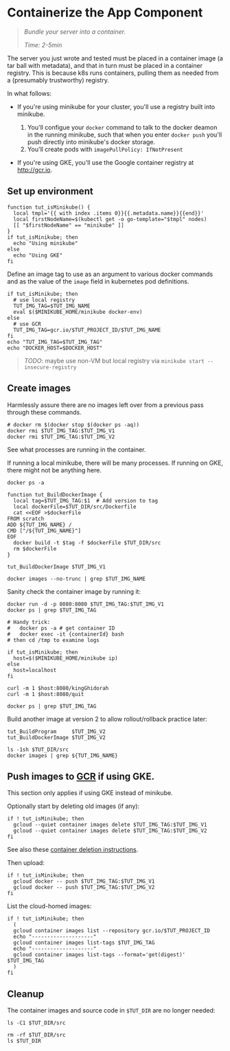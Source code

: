 # Containerize the App Component

> _Bundle your server into a container._
>
> _Time: 2-5min_


The server you just wrote and tested must be placed in
a container image (a tar ball with metadata), and that
in turn must be placed in a container registry.  This
is because k8s runs containers, pulling them as needed
from a (presumably trustworthy) registry.


In what follows:

 * If you're using minikube for your cluster, you'll use a
   registry built into minikube.
   1. You'll configue your `docker` command to talk to the
      docker deamon in the running minikube, such that
      when you enter `docker push` you'll push directly
      into minikube's docker storage.
   2. You'll create pods with `imagePullPolicy: IfNotPresent`

 * If you're using GKE, you'll use the
   Google container registry at http://gcr.io.

## Set up environment

<!-- @funcPlatform @test -->
```
function tut_isMinikube() {
  local tmpl='{{ with index .items 0}}{{.metadata.name}}{{end}}'
  local firstNodeName=$(kubectl get -o go-template="$tmpl" nodes)
  [[ "$firstNodeName" == "minikube" ]]
}
if tut_isMinikube; then
  echo "Using minikube"
else
  echo "Using GKE"
fi
```

Define an image tag to use as an argument to various
docker commands and as the value of the `image` field
in kubernetes pod definitions.

<!-- @defineImageTag @test -->
```
if tut_isMinikube; then
  # use local registry
  TUT_IMG_TAG=$TUT_IMG_NAME
  eval $($MINIKUBE_HOME/minikube docker-env)
else
  # use GCR
  TUT_IMG_TAG=gcr.io/$TUT_PROJECT_ID/$TUT_IMG_NAME
fi
echo "TUT_IMG_TAG=$TUT_IMG_TAG"
echo "DOCKER_HOST=$DOCKER_HOST"
```

> _TODO_: maybe use non-VM but local registry via `minikube start --insecure-registry`

## Create images

Harmlessly assure there are no images left over from
a previous pass through these commands.

<!-- @rmDockerImages @test -->
```
# docker rm $(docker stop $(docker ps -aq))
docker rmi $TUT_IMG_TAG:$TUT_IMG_V1
docker rmi $TUT_IMG_TAG:$TUT_IMG_V2
```

See what processes are running in the container.

If running a local minikube, there will be many processes.
If running on GKE, there might not be anything here.

<!-- @peekAtRunning @test -->
```
docker ps -a
```

<!-- @funcCreateImage @test -->
```
function tut_BuildDockerImage {
  local tag=$TUT_IMG_TAG:$1  # Add version to tag
  local dockerFile=$TUT_DIR/src/Dockerfile
  cat <<EOF >$dockerFile
FROM scratch
ADD ${TUT_IMG_NAME} /
CMD ["/${TUT_IMG_NAME}"]
EOF
  docker build -t $tag -f $dockerFile $TUT_DIR/src
  rm $dockerFile
}
```

<!-- @createImageV1 @test -->
```
tut_BuildDockerImage $TUT_IMG_V1
```

<!-- @listImages @test -->
```
docker images --no-trunc | grep $TUT_IMG_NAME
```

Sanity check the container image by running it:

<!-- @runDockerImage @test -->
```
docker run -d -p 8080:8080 $TUT_IMG_TAG:$TUT_IMG_V1
docker ps | grep $TUT_IMG_TAG

# Handy trick:
#   docker ps -a # get container ID
#   docker exec -it {containerId} bash
# then cd /tmp to examine logs

if tut_isMinikube; then
  host=$($MINIKUBE_HOME/minikube ip)
else
  host=localhost
fi

curl -m 1 $host:8080/kingGhidorah
curl -m 1 $host:8080/quit
```

<!-- @confirmNoService @test -->
```
docker ps | grep $TUT_IMG_TAG
```

Build another image at version 2 to allow
rollout/rollback practice later:

<!-- @buildVersion2 @test -->
```
tut_BuildProgram     $TUT_IMG_V2
tut_BuildDockerImage $TUT_IMG_V2
```

<!-- @confirmDockerCache @test -->
```
ls -1sh $TUT_DIR/src
docker images | grep ${TUT_IMG_NAME}
```

[GCR]: http://gcr.io

## Push images to [GCR] if using GKE.

This section only applies if using GKE instead of minikube.

Optionally start by deleting old images (if any):

<!-- @deleteImages -->
```
if ! tut_isMinikube; then
  gcloud --quiet container images delete $TUT_IMG_TAG:$TUT_IMG_V1
  gcloud --quiet container images delete $TUT_IMG_TAG:$TUT_IMG_V2
fi
```

See also these [container deletion instructions].

[container deletion instructions]: https://cloud.google.com/container-registry/docs/quickstart

Then upload:

<!-- @uploadImages -->
```
if ! tut_isMinikube; then
  gcloud docker -- push $TUT_IMG_TAG:$TUT_IMG_V1
  gcloud docker -- push $TUT_IMG_TAG:$TUT_IMG_V2
fi
```

List the cloud-homed images:

<!-- @listImages -->
```
if ! tut_isMinikube; then
  (
  gcloud container images list --repository gcr.io/$TUT_PROJECT_ID
  echo "--------------------"
  gcloud container images list-tags $TUT_IMG_TAG
  echo "--------------------"
  gcloud container images list-tags --format='get(digest)' $TUT_IMG_TAG
  )
fi
```

## Cleanup

The container images and source code in `$TUT_DIR` are no longer needed:

<!-- @lsSrc @test -->
```
ls -C1 $TUT_DIR/src
```

<!-- @removeSrc @test -->
```
rm -rf $TUT_DIR/src
ls $TUT_DIR
```

   <!--
   notes about using a local, but not inside minikube, docker daemon:

   Flag `-p` publishes the container port (5000 in this case) to the host.
   Optionally add flag `--restart always` if it crashes for some reason.
   The `--name` flag assignes the name, and `registry:2` is the
   [container's tag](https://hub.docker.com/_/registry/).

   docker run -d -p 5000:5000 --name registry registry:2
   # Stop it with: docker stop registry
   -->
